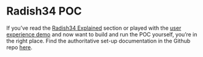 # Radish34 POC

If you’ve read the [Radish34 Explained](radish34-explained.md) section or played with the [user experience demo](radish34-interactive-demo.md) and now want to build and run the POC yourself, you’re in the right place. Find the authoritative set-up documentation in the Github repo [here](https://github.com/ethereum-oasis/baseline/tree/bri-1/examples/radish34).

